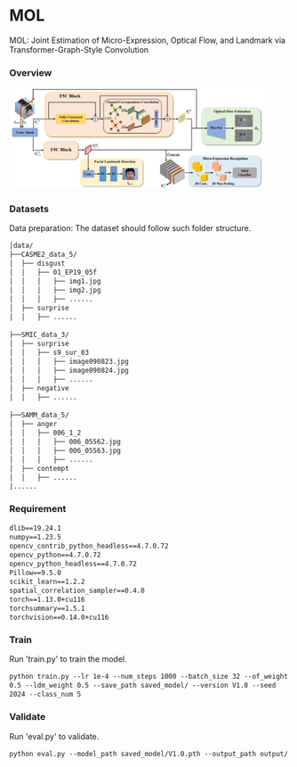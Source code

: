 # MOL
MOL: Joint Estimation of Micro-Expression, Optical Flow, and Landmark via Transformer-Graph-Style Convolution

### Overview
<img src="figures/overview.png" style="zoom:45%;" />

### Datasets
Data preparation: The dataset should follow such folder structure.

```
│data/
├──CASME2_data_5/
│  ├── disgust
│  │   ├── 01_EP19_05f
│  │   │   ├── img1.jpg
│  │   │   ├── img2.jpg
│  │   │   ├── ......
│  ├── surprise
│  │   ├── ......

├──SMIC_data_3/
│  ├── surprise
│  │   ├── s9_sur_03
│  │   │   ├── image090823.jpg
│  │   │   ├── image090824.jpg
│  │   │   ├── ......
│  ├── negative
│  │   ├── ......

├──SAMM_data_5/
│  ├── anger
│  │   ├── 006_1_2
│  │   │   ├── 006_05562.jpg
│  │   │   ├── 006_05563.jpg
│  │   │   ├── ......
│  ├── contempt
│  │   ├── ......
|......
```
### Requirement
```
dlib==19.24.1
numpy==1.23.5
opencv_contrib_python_headless==4.7.0.72
opencv_python==4.7.0.72
opencv_python_headless==4.7.0.72
Pillow==9.5.0
scikit_learn==1.2.2
spatial_correlation_sampler==0.4.0
torch==1.13.0+cu116
torchsummary==1.5.1
torchvision==0.14.0+cu116
```

### Train
Run 'train.py' to train the model.
```
python train.py --lr 1e-4 --num_steps 1000 --batch_size 32 --of_weight 0.5 --ldm_weight 0.5 --save_path saved_model/ --version V1.0 --seed 2024 --class_num 5
```

### Validate
Run 'eval.py' to validate.
```
python eval.py --model_path saved_model/V1.0.pth --output_path output/ 
```
